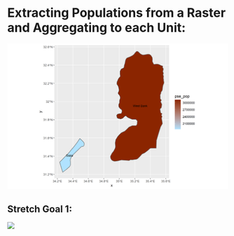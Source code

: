 # Extracting Populations from a Raster and Aggregating to each Unit:
![](pse_pop19.png)

## Stretch Goal 1:
![](pse_pop19Stretch.png)
